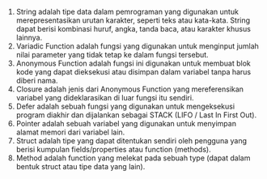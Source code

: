 1. String adalah tipe data dalam pemrograman yang digunakan untuk merepresentasikan urutan karakter, seperti teks atau kata-kata. String dapat berisi kombinasi huruf, angka, tanda baca, atau karakter khusus lainnya.
2. Variadic Function adalah fungsi yang digunakan untuk menginput jumlah nilai parameter yang tidak tetap ke dalam fungsi tersebut. 
3. Anonymous Function adalah fungsi ini digunakan untuk membuat blok kode yang dapat dieksekusi atau disimpan dalam variabel tanpa harus diberi nama. 
4. Closure adalah jenis dari Anonymous Function yang mereferensikan variabel yang dideklarasikan di luar fungsi itu sendiri. 
5. Defer adalah sebuah fungsi yang digunakan untuk mengeksekusi program diakhir dan dijalankan sebagai STACK (LIFO / Last In First Out).
6. Pointer adalah sebuah variabel yang digunakan untuk menyimpan alamat memori dari variabel lain.
7. Struct adalah tipe yang dapat ditentukan sendiri oleh pengguna yang berisi kumpulan fields/properties atau function (methods).
8. Method adalah function yang melekat pada sebuah type (dapat dalam bentuk struct atau tipe data yang lain).